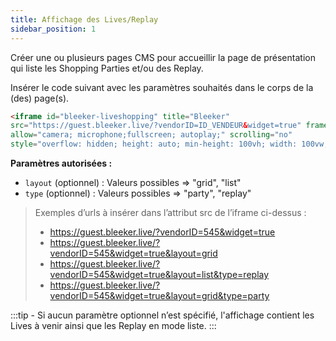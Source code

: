 ```yaml
---
title: Affichage des Lives/Replay
sidebar_position: 1
---
```


Créer une ou plusieurs pages CMS pour accueillir la page de présentation  qui liste les Shopping Parties et/ou des Replay.

Insérer le code suivant avec les paramètres souhaités dans le corps de la (des) page(s).



```html
<iframe id="bleeker-liveshopping" title="Bleeker" 
src="https://guest.bleeker.live/?vendorID=ID_VENDEUR&widget=true" frameborder="0" 
allow="camera; microphone;fullscreen; autoplay;" scrolling="no" 
style="overflow: hidden; height: auto; min-height: 100vh; width: 100vw;"></iframe>
```  


**Paramètres autorisées :**
* ```layout``` (optionnel) : Valeurs possibles => "grid", "list"
* ```type``` (optionnel) : Valeurs possibles => "party", "replay"



> Exemples d’urls à insérer dans l’attribut src de l’iframe ci-dessus : 
> * https://guest.bleeker.live/?vendorID=545&widget=true
> * https://guest.bleeker.live/?vendorID=545&widget=true&layout=grid
> * https://guest.bleeker.live/?vendorID=545&widget=true&layout=list&type=replay
> * https://guest.bleeker.live/?vendorID=545&widget=true&layout=grid&type=party



:::tip - 
Si aucun paramètre optionnel n’est spécifié, l'affichage contient les Lives à venir ainsi que les Replay en mode liste.
:::


